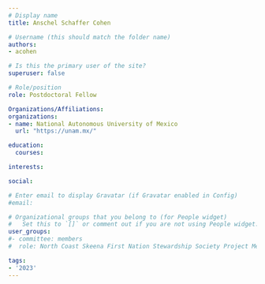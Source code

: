 ```yaml
---
# Display name
title: Anschel Schaffer Cohen

# Username (this should match the folder name)
authors:
- acohen

# Is this the primary user of the site?
superuser: false

# Role/position
role: Postdoctoral Fellow

Organizations/Affiliations:
organizations:
- name: National Autonomous University of Mexico
  url: "https://unam.mx/"

education:
  courses:

interests:

social:

# Enter email to display Gravatar (if Gravatar enabled in Config)
#email:

# Organizational groups that you belong to (for People widget)
#   Set this to `[]` or comment out if you are not using People widget.
user_groups:
#- committee: members
#  role: North Coast Skeena First Nation Stewardship Society Project Member

tags:
- '2023'
---
```

